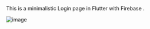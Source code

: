 This is a minimalistic Login page in Flutter  with Firebase .




![image](https://github.com/SahilRaut14/LoginPage/assets/100335359/61423936-e5b1-46a2-953b-2d9c263e3ed4)
